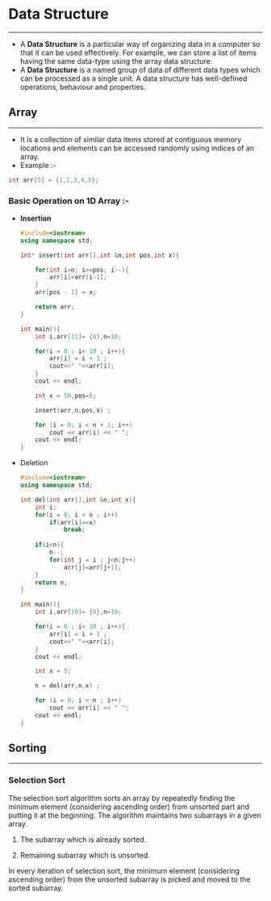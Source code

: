 
# Data Structure

---

- A **Data Structure** is a particular way of organizing data in a computer so that it can be used effectively. For example, we can store a list of items having the same data-type using the array data structure.
- A **Data Structure** is a named group of data of different data types which can be processed as a single unit. A data structure has well-defined operations, behaviour and properties.

## Array

---

- It is a collection of similar data items stored at contiguous memory locations and elements can be accessed randomly using indices of an array.
- Example :-

```cpp
int arr[5] = {1,2,3,4,5};
```

### Basic Operation on 1D Array :-

- **Insertion**

    ```cpp
    #include<iostream>
    using namespace std;

    int* insert(int arr[],int &n,int pos,int x){

        for(int i=n; i>=pos; i--){
            arr[i]=arr[i-1];
        }
        arr[pos - 1] = x;

        return arr;
    }

    int main(){
        int i,arr[11]= {0},n=10;

        for(i = 0 ; i< 10 ; i++){
            arr[i] = i + 1 ;
            cout<<" "<<arr[i];
        }
        cout << endl;

        int x = 50,pos=5;

        insert(arr,n,pos,x) ;   

        for (i = 0; i < n + 1; i++)
            cout << arr[i] << " ";
        cout << endl;
    }
    ```

- Deletion

    ```cpp
    #include<iostream>
    using namespace std;

    int del(int arr[],int &n,int x){
        int i;
        for(i = 0; i < n ; i++)
            if(arr[i]==x)
                break;
        
        if(i<n){
            n--;
            for(int j = i ; j<n;j++)
                arr[j]=arr[j+1];
        }
        return n;
    }

    int main(){
        int i,arr[10]= {0},n=10;

        for(i = 0 ; i< 10 ; i++){
            arr[i] = i + 1 ;
            cout<<" "<<arr[i];
        }
        cout << endl;

        int x = 5;

        n = del(arr,n,x) ;   

        for (i = 0; i < n ; i++)
            cout << arr[i] << " ";
        cout << endl;
    }
    ```

## Sorting

---

### Selection Sort

The selection sort algorithm sorts an array by repeatedly finding the minimum element (considering ascending order) from unsorted part and putting it at the beginning. The algorithm maintains two subarrays in a given array.

1) The subarray which is already sorted.

2) Remaining subarray which is unsorted.

In every iteration of selection sort, the minimum element (considering ascending order) from the unsorted subarray is picked and moved to the sorted subarray.
